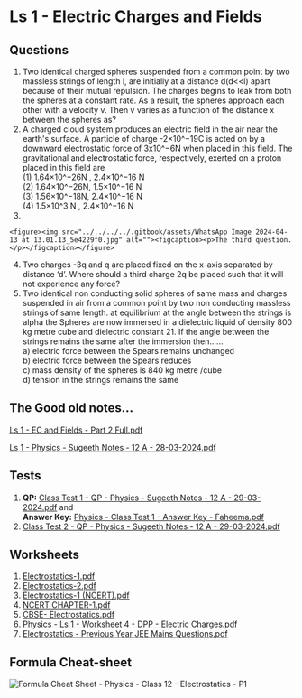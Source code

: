 # Ls 1 - Electric Charges and Fields

## Questions

1. Two identical charged spheres suspended from a common point by two massless strings of length l, are initially at a distance d(d<\<l) apart because of their mutual repulsion. The charges begins to leak from both the spheres at a constant rate. As a result, the spheres approach each other with a velocity v. Then v varies as a function of the distance x between the spheres as?
2. A charged cloud system produces an electric field in the air near the earth's surface. A particle of charge -2×10^−19C is acted on by a downward electrostatic force of 3x10^−6N when placed in this field. The gravitational and electrostatic force, respectively, exerted on a proton placed in this field are\
   (1) 1.64×10^−26N , 2.4×10^−16 N\
   (2) 1.64×10^−26N, 1.5×10^−16 N\
   (3) 1.56×10^−18N, 2.4×10^−16 N\
   (4) 1.5×10^3 N , 2.4×10^−16 N
3.

```
<figure><img src="../../../../.gitbook/assets/WhatsApp Image 2024-04-13 at 13.01.13_5e4229f0.jpg" alt=""><figcaption><p>The third question.</p></figcaption></figure>
```

4. Two charges -3q and q are placed fixed on the x-axis separated by distance ‘d’. Where should a third charge 2q be placed such that it will not experience any force?
5. Two identical non conducting solid spheres of same mass and charges suspended in air from a common point by two non conducting massless strings of same length. at equilibrium at the angle between the strings is alpha the Spheres are now immersed in a dielectric liquid of density 800 kg metre cube and dielectric constant 21. If the angle between the strings remains the same after the immersion then......\
   a) electric force between the Spears remains unchanged\
   b) electric force between the Spears reduces\
   c) mass density of the spheres is 840 kg metre /cube\
   d) tension in the strings remains the same

## The Good old notes…

[Ls 1 - EC and Fields - Part 2 Full.pdf](https://drive.google.com/file/d/1ss3CBwiPT6uX2JuAaEJPNMbaiZB3RYSg/view?usp=drive\_link)

[Ls 1 - Physics - Sugeeth Notes - 12 A - 28-03-2024.pdf](https://drive.google.com/file/d/1axnjm0uXjWIAzSdiZ1jJMelLyVaKCd8A/view?usp=drivesdk)

## Tests

1. **QP:** [Class Test 1 - QP - Physics - Sugeeth Notes - 12 A - 29-03-2024.pdf](https://drive.google.com/file/d/1CRLZzOC1IFpVsVvhNeein1kSR5fXAewI/view?usp=drivesdk) and\
   **Answer Key:** [Physics - Class Test 1 - Answer Key - Faheema.pdf](https://res.craft.do/user/full/34ae8ebc-d508-7305-20e2-17e06364862c/doc/bebb365f-d340-4b5a-8457-e20b221441b2/555D9F56-A7D0-4D84-98AB-B013F6342A18\_2/igT3DimaFVz4aOesW1KPr9CdKGca9MCsKw2CJ6i3y9Iz/Physics%20-%20Class%20Test%201%20-%20Answer%20Key%20-%20Faheema.pdf)
2. [Class Test 2 - QP - Physics - Sugeeth Notes - 12 A - 29-03-2024.pdf](https://drive.google.com/file/d/10DBk4piyyGt8vSquH2rQ0TK414zo4BXW/view?usp=drivesdk)

## Worksheets

1. [Electrostatics-1.pdf](https://res.craft.do/user/full/34ae8ebc-d508-7305-20e2-17e06364862c/doc/447CCA8A-35CF-4471-9C03-1EEE0A7E636F/037e313b-4854-44f3-8857-05a000f5b930)
2. [Electrostatics-2.pdf](https://res.craft.do/user/full/34ae8ebc-d508-7305-20e2-17e06364862c/doc/447CCA8A-35CF-4471-9C03-1EEE0A7E636F/59227772-02bb-41dc-b67d-67387cab6bc9)
3. [Electrostatics-1 (NCERT).pdf](https://res.craft.do/user/full/34ae8ebc-d508-7305-20e2-17e06364862c/doc/bebb365f-d340-4b5a-8457-e20b221441b2/ff188193-030f-4e7a-ada2-4a8de4947b3e)
4. [NCERT CHAPTER-1.pdf](https://res.craft.do/user/full/34ae8ebc-d508-7305-20e2-17e06364862c/doc/bebb365f-d340-4b5a-8457-e20b221441b2/29f9fdcb-f218-4f57-85f0-c5839327ad00)
5. [CBSE- Electrostatics.pdf](https://res.craft.do/user/full/34ae8ebc-d508-7305-20e2-17e06364862c/doc/bebb365f-d340-4b5a-8457-e20b221441b2/7AEFCD89-1CCE-4A66-A9FF-0DAB6BE2177B\_2/WjWpvN9h2fAxkqGtiXKrw6YEnyRbpgmYyOYF4gN2LtYz/CBSE-%20Electrostatics.pdf)
6. [Physics - Ls 1 - Worksheet 4 - DPP - Electric Charges.pdf](https://drive.google.com/file/d/1hW2tJdb50Q-2jrjCCvOE64ZDg4behf3w/view?usp=drive\_link)
7. [Electrostatics - Previous Year JEE Mains Questions.pdf](https://drive.google.com/file/d/1TsaUbDiN5NtpLpB2mNYD0my\_YWxmyr91/view?usp=drive\_link)

## Formula Cheat-sheet

![Formula Cheat Sheet - Physics - Class 12 - Electrostatics - P1](https://res.craft.do/user/full/34ae8ebc-d508-7305-20e2-17e06364862c/doc/bebb365f-d340-4b5a-8457-e20b221441b2/9E88EC27-D7C9-44F5-933C-229602861225\_2/pJfj0vyyY0N82URsu3EOnnXsxUPX3TcAiAMAMTl2lBsz/PHOTO-2024-03-14-16-24-10.jpeg)
